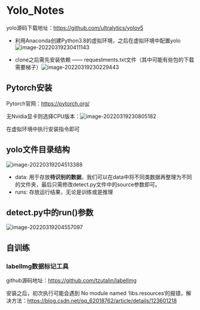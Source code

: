 # Yolo_Notes

yolo源码下载地址：https://github.com/ultralytics/yolov5

* 利用Anaconda创建Python3.8的虚拟环境，之后在虚拟环境中配置yolo![image-20220319230411143](C:\Users\27410\AppData\Roaming\Typora\typora-user-images\image-20220319230411143.png)

* clone之后需先安装依赖 —— requestments.txt文件（其中可能有些包的下载需要梯子）![image-20220319230229443](C:\Users\27410\AppData\Roaming\Typora\typora-user-images\image-20220319230229443.png)

## Pytorch安装

Pytorch官网：https://pytorch.org/

无Nvidia显卡则选择CPU版本：![image-20220319230805182](https://github.com/Geek3600/Pictures/blob/main/image-20220319230805182.png)

在虚拟环境中执行安装指令即可

## yolo文件目录结构   

![image-20220319204513388](C:\Users\27410\AppData\Roaming\Typora\typora-user-images\image-20220319204513388.png)

* data: 用于存放**待识别的数据**，我们可以在data中将不同类数据再整理为不同的文件夹，最后只需修改detect.py文件中的source参数即可。
* runs: 存放运行结果，无论是训练或是推理

## detect.py中的run()参数

![image-20220319204557097](C:\Users\27410\AppData\Roaming\Typora\typora-user-images\image-20220319204557097.png)

## 自训练

### labelImg数据标记工具

github源码地址：https://github.com/tzutalin/labelImg

安装之后，初次执行可能会遇到 No module named ‘libs.resources‘的报错，解决方法：https://blog.csdn.net/qq_62018762/article/details/123601218

